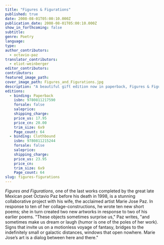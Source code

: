 ```yaml
---
title: "Figures & Figurations"
published: true
date: 2008-08-01T05:00:10.000Z
publication_date: 2008-08-01T05:00:10.000Z
show_in_forthcoming: false
subtitle:
genre: Poetry
language:
type:
author_contributors:
  - octavio-paz
translator_contributors:
  - eliot-weinberger
editor_contributors:
contributors:
featured_image_path:
cover_image_path: Figures_and_Figurations.jpg
description: "A beautiful gift edition now in paperback, Figures & Figurations is a collaboration between the Nobel Prize laureate Octavio Paz and his wife of thirty years, the artist Marie José Paz. "
editions:
  - binding: Paperback
    isbn: 9780811217590
    forsale: false
    saleprice:
    shipping_charge:
    price_us: 17.95
    price_cn: 20.00
    trim_size: 6x9
    Page_count: 64
  - binding: Clothbound
    isbn: 9780811215244
    forsale: false
    saleprice:
    shipping_charge:
    price_us: 23.95
    price_cn:
    trim_size: 6x9
    Page_count: 64
slug: figures-figurations
---
```


_Figures and Figurations_, one of the last works completed by the great late Mexican poet Octavio Paz before his death in 1998, is a stunning collaborative project with his wife, the acclaimed artist Marie Jose Paz. In response to ten of her collage-constructions, he wrote ten new short poems; she in turn created two new artworks in response to two of his earlier poems. "These objects sometimes surprise us," Paz writes, "and sometimes make us dream or laugh (humor is one of the poles of her work). Signs that invite us on a motionless voyage of fantasy, bridges to the indefinitely small or galactic distances, windows that open nowhere. Marie Jose’s art is a dialog between here and there."

